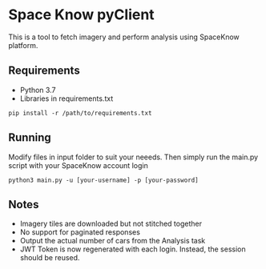 # Space Know pyClient

This is a tool to fetch imagery and perform analysis using SpaceKnow platform.

## Requirements
- Python 3.7
- Libraries in requirements.txt

```
pip install -r /path/to/requirements.txt
```

## Running
Modify files in input folder to suit your neeeds. Then simply run the main.py script with your SpaceKnow account login

```
python3 main.py -u [your-username] -p [your-password]
```

## Notes
- Imagery tiles are downloaded but not stitched together
- No support for paginated responses
- Output the actual number of cars from the Analysis task
- JWT Token is now regenerated with each login. Instead, the session should be reused.